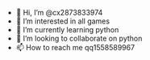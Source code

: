 - 👋 Hi, I’m @cx2873833974
- 👀 I’m interested in all games
- 🌱 I’m currently learning python
- 💞️ I’m looking to collaborate on python
- 📫 How to reach me qq1558589967

<!---
cx2873833974/cx2873833974 is a ✨ special ✨ repository because its `README.md` (this file) appears on your GitHub profile.
You can click the Preview link to take a look at your changes.
--->
